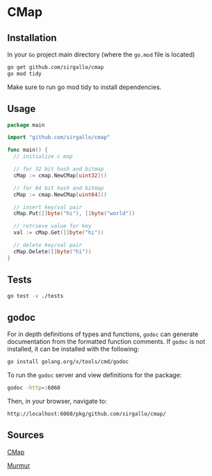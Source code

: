 # CMap


## Installation

In your `Go` project main directory (where the `go.mod` file is located)
```bash
go get github.com/sirgallo/cmap
go mod tidy
```

Make sure to run go mod tidy to install dependencies.


## Usage

```go
package main

import "github.com/sirgallo/cmap"

func main() {
  // initialize c map

  // for 32 bit hash and bitmap
  cMap := cmap.NewCMap[uint32]()

  // for 64 bit hash and bitmap
  cMap := cmap.NewCMap[uint64]()

  // insert key/val pair
  cMap.Put([]byte("hi"), []byte("world"))

  // retrieve value for key
  val := cMap.Get([]byte("hi"))

  // delete key/val pair
  cMap.Delete([]byte("hi"))
}
```

## Tests

```bash
go test -v ./tests
```


## godoc

For in depth definitions of types and functions, `godoc` can generate documentation from the formatted function comments. If `godoc` is not installed, it can be installed with the following:
```bash
go install golang.org/x/tools/cmd/godoc
```

To run the `godoc` server and view definitions for the package:
```bash
godoc -http=:6060
```

Then, in your browser, navigate to:
```
http://localhost:6060/pkg/github.com/sirgallo/cmap/
```

## Sources

[CMap](./docs/CMap.md)

[Murmur](./docs/Murmur.md)
